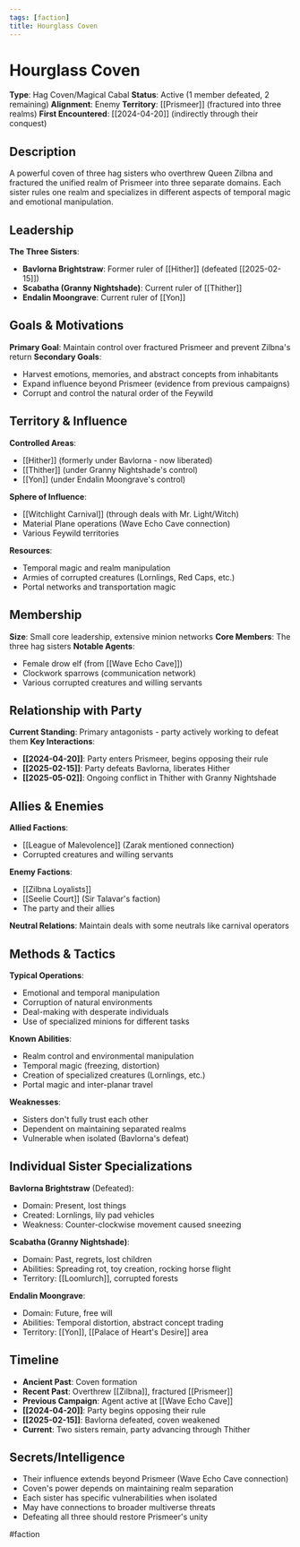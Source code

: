 ```yaml
---
tags: [faction]
title: Hourglass Coven
---
```


# Hourglass Coven

**Type**: Hag Coven/Magical Cabal
**Status**: Active (1 member defeated, 2 remaining)
**Alignment**: Enemy
**Territory**: [[Prismeer]] (fractured into three realms)
**First Encountered**: [[2024-04-20]] (indirectly through their conquest)

## Description

A powerful coven of three hag sisters who overthrew Queen Zilbna and fractured the unified realm of Prismeer into three separate domains. Each sister rules one realm and specializes in different aspects of temporal magic and emotional manipulation.

## Leadership

**The Three Sisters**:
- **Bavlorna Brightstraw**: Former ruler of [[Hither]] (defeated [[2025-02-15]])
- **Scabatha (Granny Nightshade)**: Current ruler of [[Thither]]
- **Endalin Moongrave**: Current ruler of [[Yon]]

## Goals & Motivations

**Primary Goal**: Maintain control over fractured Prismeer and prevent Zilbna's return
**Secondary Goals**:
- Harvest emotions, memories, and abstract concepts from inhabitants
- Expand influence beyond Prismeer (evidence from previous campaigns)
- Corrupt and control the natural order of the Feywild

## Territory & Influence

**Controlled Areas**:
- [[Hither]] (formerly under Bavlorna - now liberated)
- [[Thither]] (under Granny Nightshade's control)
- [[Yon]] (under Endalin Moongrave's control)

**Sphere of Influence**:
- [[Witchlight Carnival]] (through deals with Mr. Light/Witch)
- Material Plane operations (Wave Echo Cave connection)
- Various Feywild territories

**Resources**:
- Temporal magic and realm manipulation
- Armies of corrupted creatures (Lornlings, Red Caps, etc.)
- Portal networks and transportation magic

## Membership

**Size**: Small core leadership, extensive minion networks
**Core Members**: The three hag sisters
**Notable Agents**:
- Female drow elf (from [[Wave Echo Cave]])
- Clockwork sparrows (communication network)
- Various corrupted creatures and willing servants

## Relationship with Party

**Current Standing**: Primary antagonists - party actively working to defeat them
**Key Interactions**:
- **[[2024-04-20]]**: Party enters Prismeer, begins opposing their rule
- **[[2025-02-15]]**: Party defeats Bavlorna, liberates Hither
- **[[2025-05-02]]**: Ongoing conflict in Thither with Granny Nightshade

## Allies & Enemies

**Allied Factions**:
- [[League of Malevolence]] (Zarak mentioned connection)
- Corrupted creatures and willing servants

**Enemy Factions**:
- [[Zilbna Loyalists]]
- [[Seelie Court]] (Sir Talavar's faction)
- The party and their allies

**Neutral Relations**: Maintain deals with some neutrals like carnival operators

## Methods & Tactics

**Typical Operations**:
- Emotional and temporal manipulation
- Corruption of natural environments
- Deal-making with desperate individuals
- Use of specialized minions for different tasks

**Known Abilities**:
- Realm control and environmental manipulation
- Temporal magic (freezing, distortion)
- Creation of specialized creatures (Lornlings, etc.)
- Portal magic and inter-planar travel

**Weaknesses**:
- Sisters don't fully trust each other
- Dependent on maintaining separated realms
- Vulnerable when isolated (Bavlorna's defeat)

## Individual Sister Specializations

**Bavlorna Brightstraw** (Defeated):
- Domain: Present, lost things
- Created: Lornlings, lily pad vehicles
- Weakness: Counter-clockwise movement caused sneezing

**Scabatha (Granny Nightshade)**:
- Domain: Past, regrets, lost children
- Abilities: Spreading rot, toy creation, rocking horse flight
- Territory: [[Loomlurch]], corrupted forests

**Endalin Moongrave**:
- Domain: Future, free will
- Abilities: Temporal distortion, abstract concept trading
- Territory: [[Yon]], [[Palace of Heart's Desire]] area

## Timeline

- **Ancient Past**: Coven formation
- **Recent Past**: Overthrew [[Zilbna]], fractured [[Prismeer]]
- **Previous Campaign**: Agent active at [[Wave Echo Cave]]
- **[[2024-04-20]]**: Party begins opposing their rule
- **[[2025-02-15]]**: Bavlorna defeated, coven weakened
- **Current**: Two sisters remain, party advancing through Thither

## Secrets/Intelligence

- Their influence extends beyond Prismeer (Wave Echo Cave connection)
- Coven's power depends on maintaining realm separation
- Each sister has specific vulnerabilities when isolated
- May have connections to broader multiverse threats
- Defeating all three should restore Prismeer's unity

#faction
